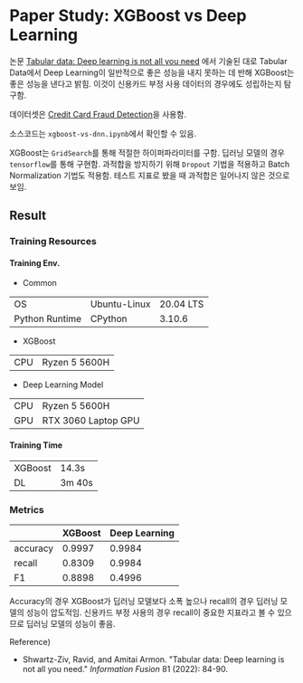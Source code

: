 # Paper Study: XGBoost vs Deep Learning
논문 [Tabular data: Deep learning is not all you need](https://www.sciencedirect.com/science/article/pii/S1566253521002360) 에서 기술된 대로 Tabular Data에서 Deep Learning이 일반적으로 좋은 성능을 내지 못하는 데 반해 XGBoost는 좋은 성능을 낸다고 밝힘. 이것이 신용카드 부정 사용 데이터의 경우에도 성립하는지 탐구함.

데이터셋은 [Credit Card Fraud Detection](https://www.kaggle.com/datasets/mlg-ulb/creditcardfraud)을 사용함.

소스코드는 `xgboost-vs-dnn.ipynb`에서 확인할 수 있음.

XGBoost는 `GridSearch`를 통해 적절한 하이퍼파라미터를 구함. 딥러닝 모델의 경우 `tensorflow`를 통해 구현함. 과적합을 방지하기 위해 `Dropout` 기법을 적용하고 Batch Normalization 기법도 적용함. 테스트 지표로 봤을 때 과적합은 일어나지 않은 것으로 보임.

## Result

### Training Resources
#### Training Env.
- Common

||||
|-|-|-|
|OS|Ubuntu-Linux|20.04 LTS|
|Python Runtime|CPython|3.10.6|

- XGBoost

|||
|-|-|
|CPU|Ryzen 5 5600H|

- Deep Learning Model

|||
|-|-|
|CPU|Ryzen 5 5600H|
|GPU|RTX 3060 Laptop GPU|

#### Training Time

|||
|-|-|
|XGBoost|14.3s|
|DL|3m 40s|

### Metrics

||XGBoost|Deep Learning|
|-|-|-|
|accuracy|0.9997|0.9984|
|recall|0.8309|0.9984|
|F1|0.8898|0.4996|

Accuracy의 경우 XGBoost가 딥러닝 모델보다 소폭 높으나 recall의 경우 딥러닝 모델의 성능이 압도적임. 신용카드 부정 사용의 경우 recall이 중요한 지표라고 볼 수 있으므로 딥러닝 모델의 성능이 좋음.

Reference)
- Shwartz-Ziv, Ravid, and Amitai Armon. "Tabular data: Deep learning is not all you need." _Information Fusion_ 81 (2022): 84-90.

